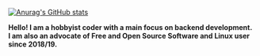[![Anurag's GitHub stats](https://github-readme-stats.vercel.app/api?username=david-0609&theme=tokyonight&hide_border=true)](https://github.com/anuraghazra/github-readme-stats)

**Hello! I am a hobbyist coder with a main focus on backend development.** <br /> **I am also an advocate of Free and Open Source Software and Linux user since 2018/19.**
